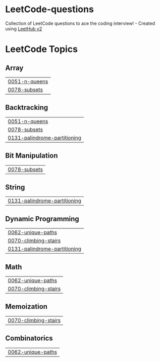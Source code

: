 # LeetCode-questions
Collection of LeetCode questions to ace the coding interview! - Created using [LeetHub v2](https://github.com/arunbhardwaj/LeetHub-2.0)

<!---LeetCode Topics Start-->
# LeetCode Topics
## Array
|  |
| ------- |
| [0051-n-queens](https://github.com/amartya895/LeetCode-questions/tree/master/0051-n-queens) |
| [0078-subsets](https://github.com/amartya895/LeetCode-questions/tree/master/0078-subsets) |
## Backtracking
|  |
| ------- |
| [0051-n-queens](https://github.com/amartya895/LeetCode-questions/tree/master/0051-n-queens) |
| [0078-subsets](https://github.com/amartya895/LeetCode-questions/tree/master/0078-subsets) |
| [0131-palindrome-partitioning](https://github.com/amartya895/LeetCode-questions/tree/master/0131-palindrome-partitioning) |
## Bit Manipulation
|  |
| ------- |
| [0078-subsets](https://github.com/amartya895/LeetCode-questions/tree/master/0078-subsets) |
## String
|  |
| ------- |
| [0131-palindrome-partitioning](https://github.com/amartya895/LeetCode-questions/tree/master/0131-palindrome-partitioning) |
## Dynamic Programming
|  |
| ------- |
| [0062-unique-paths](https://github.com/amartya895/LeetCode-questions/tree/master/0062-unique-paths) |
| [0070-climbing-stairs](https://github.com/amartya895/LeetCode-questions/tree/master/0070-climbing-stairs) |
| [0131-palindrome-partitioning](https://github.com/amartya895/LeetCode-questions/tree/master/0131-palindrome-partitioning) |
## Math
|  |
| ------- |
| [0062-unique-paths](https://github.com/amartya895/LeetCode-questions/tree/master/0062-unique-paths) |
| [0070-climbing-stairs](https://github.com/amartya895/LeetCode-questions/tree/master/0070-climbing-stairs) |
## Memoization
|  |
| ------- |
| [0070-climbing-stairs](https://github.com/amartya895/LeetCode-questions/tree/master/0070-climbing-stairs) |
## Combinatorics
|  |
| ------- |
| [0062-unique-paths](https://github.com/amartya895/LeetCode-questions/tree/master/0062-unique-paths) |
<!---LeetCode Topics End-->